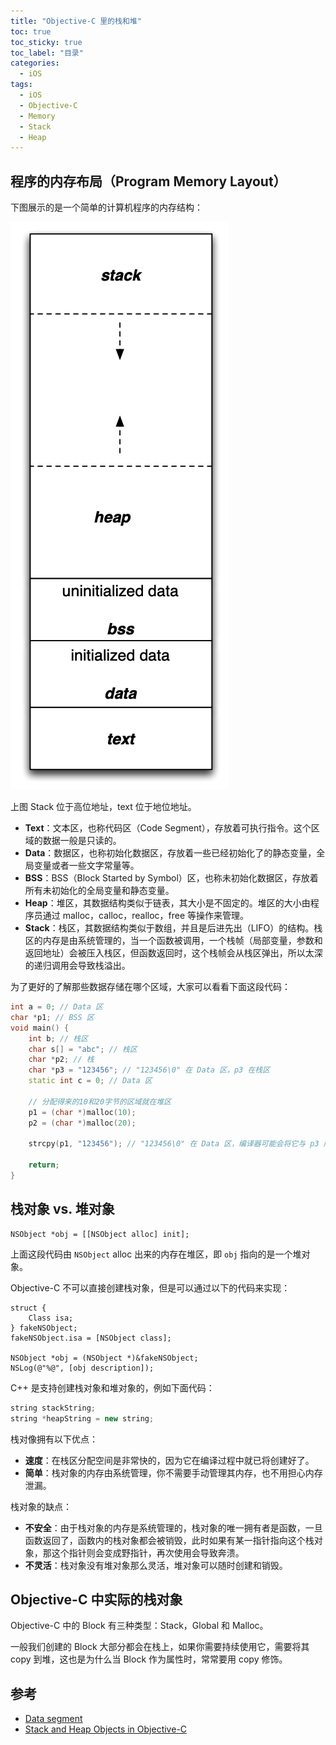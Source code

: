 ```yaml
---
title: "Objective-C 里的栈和堆"
toc: true
toc_sticky: true
toc_label: "目录"
categories:
  - iOS
tags:
  - iOS
  - Objective-C
  - Memory
  - Stack
  - Heap
---
```




## 程序的内存布局（Program Memory Layout）

下图展示的是一个简单的计算机程序的内存结构：

![](/assets/images/stack-and-heap-in-objective-c/15565177982518.jpg)

上图 Stack 位于高位地址，text 位于地位地址。

* **Text**：文本区，也称代码区（Code Segment），存放着可执行指令。这个区域的数据一般是只读的。
* **Data**：数据区，也称初始化数据区，存放着一些已经初始化了的静态变量，全局变量或者一些文字常量等。
* **BSS**：BSS（Block Started by Symbol）区，也称未初始化数据区，存放着所有未初始化的全局变量和静态变量。
* **Heap**：堆区，其数据结构类似于链表，其大小是不固定的。堆区的大小由程序员通过 malloc，calloc，realloc，free 等操作来管理。
* **Stack**：栈区，其数据结构类似于数组，并且是后进先出（LIFO）的结构。栈区的内存是由系统管理的，当一个函数被调用，一个栈帧（局部变量，参数和返回地址）会被压入栈区，但函数返回时，这个栈帧会从栈区弹出，所以太深的递归调用会导致栈溢出。

为了更好的了解那些数据存储在哪个区域，大家可以看看下面这段代码：

```c++
int a = 0; // Data 区
char *p1; // BSS 区
void main() {
    int b; // 栈区
    char s[] = "abc"; // 栈区
    char *p2; // 栈
    char *p3 = "123456"; // "123456\0" 在 Data 区，p3 在栈区
    static int c = 0; // Data 区
    
    // 分配得来的10和20字节的区域就在堆区
    p1 = (char *)malloc(10);
    p2 = (char *)malloc(20);
    
    strcpy(p1, "123456"); // "123456\0" 在 Data 区，编译器可能会将它与 p3 所指向的"123456"优化成同一个地方
    
    return;
}
```

## 栈对象 vs. 堆对象

```
NSObject *obj = [[NSObject alloc] init];
```

上面这段代码由 `NSObject` alloc 出来的内存在堆区，即 `obj` 指向的是一个堆对象。

Objective-C 不可以直接创建栈对象，但是可以通过以下的代码来实现：

```
struct {
    Class isa;
} fakeNSObject;
fakeNSObject.isa = [NSObject class];
    
NSObject *obj = (NSObject *)&fakeNSObject;
NSLog(@"%@", [obj description]);
```

C++ 是支持创建栈对象和堆对象的，例如下面代码：

```c++
string stackString;
string *heapString = new string;
```

栈对像拥有以下优点：
* **速度**：在栈区分配空间是非常快的，因为它在编译过程中就已将创建好了。
* **简单**：栈对象的内存由系统管理，你不需要手动管理其内存，也不用担心内存泄漏。

栈对象的缺点：
* **不安全**：由于栈对象的内存是系统管理的，栈对象的唯一拥有者是函数，一旦函数返回了，函数内的栈对象都会被销毁，此时如果有某一指针指向这个栈对象，那这个指针则会变成野指针，再次使用会导致奔溃。
* **不灵活**：栈对象没有堆对象那么灵活，堆对象可以随时创建和销毁。

## Objective-C 中实际的栈对象

Objective-C 中的 Block 有三种类型：Stack，Global 和 Malloc。

一般我们创建的 Block 大部分都会在栈上，如果你需要持续使用它，需要将其 copy 到堆，这也是为什么当 Block 作为属性时，常常要用 copy 修饰。

## 参考

* [Data segment](https://en.wikipedia.org/wiki/Data_segment)
* [Stack and Heap Objects in Objective-C](https://www.mikeash.com/pyblog/friday-qa-2010-01-15-stack-and-heap-objects-in-objective-c.html)